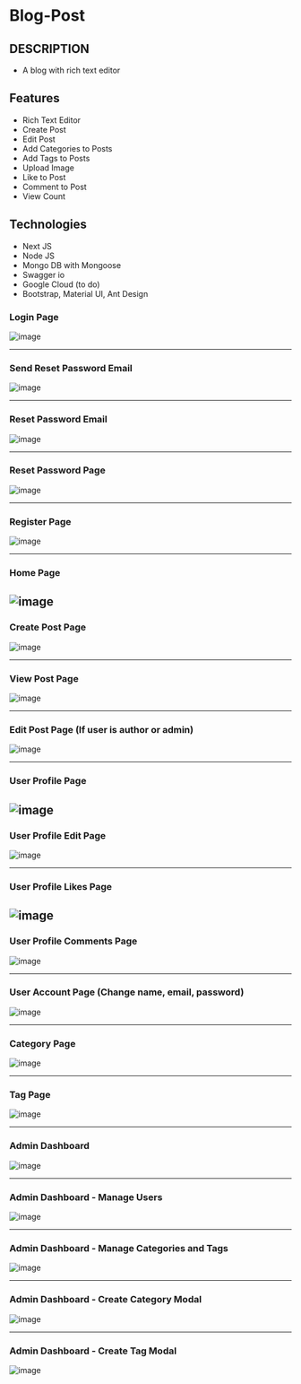 # Blog-Post

DESCRIPTION
--------------------------------
- A blog with rich text editor

Features
--------------------------------
- Rich Text Editor
- Create Post
- Edit Post
- Add Categories to Posts
- Add Tags to Posts
- Upload Image
- Like to Post
- Comment to Post
- View Count

Technologies
--------------------------------
- Next JS
- Node JS
- Mongo DB with Mongoose
- Swagger io
- Google Cloud (to do)
- Bootstrap, Material UI, Ant Design

### Login Page
![image](https://user-images.githubusercontent.com/32177766/174599824-84d5745a-375e-4534-8044-23c44ae65c6a.png)

--------------

### Send Reset Password Email
![image](https://user-images.githubusercontent.com/32177766/174599879-05276a1b-f89e-4122-b247-94a440b13cb2.png)

--------------

### Reset Password Email
![image](https://user-images.githubusercontent.com/32177766/174600016-9e94c20e-d43e-4c31-89d4-06cfae4e3fb6.png)

--------------

### Reset Password Page
![image](https://user-images.githubusercontent.com/32177766/174600137-a6782a49-befd-4f21-b526-a4032671bdfd.png)

--------------

### Register Page
![image](https://user-images.githubusercontent.com/32177766/174134823-a50da8a8-caf8-499c-97c4-95656b9a54f9.png)

--------------

### Home Page
![image](https://user-images.githubusercontent.com/32177766/174497991-7c0d0fd6-6f68-439f-ad85-baf172aeb40c.png)
--------------

### Create Post Page
![image](https://user-images.githubusercontent.com/32177766/174134358-641e5e94-8ec1-464c-9123-f94930ce2ccd.png)

--------------

### View Post Page
![image](https://user-images.githubusercontent.com/32177766/174304295-09e75ee5-b6a4-4176-a2b9-61bb77ea9a1c.png)

--------------

### Edit Post Page (If user is author or admin)
![image](https://user-images.githubusercontent.com/32177766/174134515-c2537a1a-b1e9-4bf6-93c8-4d84eeb01936.png)

--------------

### User Profile Page
![image](https://user-images.githubusercontent.com/32177766/174600518-cf00f6d7-8e72-44e0-b21f-809afd2693fc.png)
--------------

### User Profile Edit Page
![image](https://user-images.githubusercontent.com/32177766/174481601-0c5f49f7-606c-4f93-864e-6dcd0ef98291.png)

--------------

### User Profile Likes Page
![image](https://user-images.githubusercontent.com/32177766/174600563-6216f760-1a10-4d4b-b374-4957714cbdb2.png)
--------------

### User Profile Comments Page
![image](https://user-images.githubusercontent.com/32177766/174600602-91204543-4d0f-40db-8748-a14d6a6c4db4.png)

--------------

### User Account Page (Change name, email, password)
![image](https://user-images.githubusercontent.com/32177766/174600676-106c8462-eb0c-47a2-a0df-ed47b0eab172.png)

--------------
### Category Page
![image](https://user-images.githubusercontent.com/32177766/174457734-79efb3b6-61cf-4349-8c28-e24887976651.png)

--------------

### Tag Page
![image](https://user-images.githubusercontent.com/32177766/174457751-a3acda29-b6cb-4f4e-a03a-fa0fc90928c5.png)

--------------

### Admin Dashboard
![image](https://user-images.githubusercontent.com/32177766/174498077-a92fa1b7-fec3-4de0-a8a3-dd7a21ad1f31.png)

--------------

### Admin Dashboard - Manage Users
![image](https://user-images.githubusercontent.com/32177766/174498097-afa9723e-a322-4673-b8c6-a986e3b90c0b.png)

--------------

### Admin Dashboard - Manage Categories and Tags
![image](https://user-images.githubusercontent.com/32177766/174134657-83251da1-55d8-4187-b4e7-739174e91e5b.png)

--------------

### Admin Dashboard - Create Category Modal
![image](https://user-images.githubusercontent.com/32177766/174134738-2e5b8510-a932-4b63-b052-95cfccf764d2.png)

--------------

### Admin Dashboard - Create Tag Modal
![image](https://user-images.githubusercontent.com/32177766/174135101-62443cca-9d63-4a38-8768-8a67caa73b55.png)




